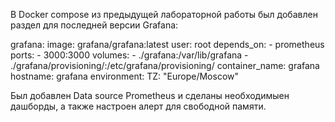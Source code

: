 В Docker compose из предыдущей лабораторной работы был добавлен раздел для последней версии Grafana:

grafana:
    image: grafana/grafana:latest
    user: root
    depends_on:
      - prometheus
    ports:
      - 3000:3000
    volumes:
      - ./grafana:/var/lib/grafana
      - ./grafana/provisioning/:/etc/grafana/provisioning/
    container_name: grafana
    hostname: grafana
    environment:
      TZ: "Europe/Moscow"

Был добавлен Data source Prometheus и сделаны необходимыен дашборды, а также настроен алерт для свободной памяти.
